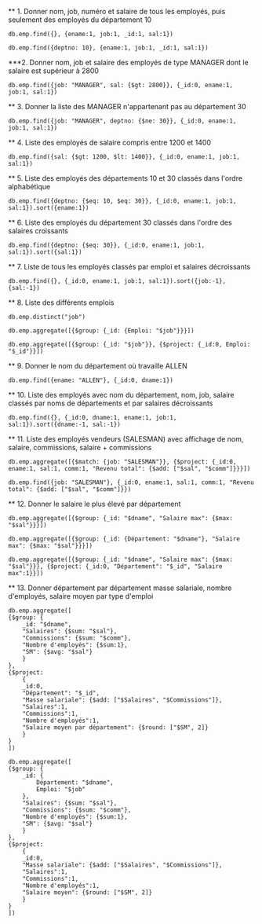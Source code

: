 **  1. Donner nom, job, numéro et salaire de tous les employés, puis seulement des employés du département 10
```
db.emp.find({}, {ename:1, job:1, _id:1, sal:1})
```
```
db.emp.find({deptno: 10}, {ename:1, job:1, _id:1, sal:1})
```

***2. Donner nom, job et salaire des employés de type MANAGER dont le salaire est supérieur à 2800
```
db.emp.find({job: "MANAGER", sal: {$gt: 2800}}, {_id:0, ename:1, job:1, sal:1})
```

** 3.  Donner la liste des MANAGER n'appartenant pas au département 30
```
db.emp.find({job: "MANAGER", deptno: {$ne: 30}}, {_id:0, ename:1, job:1, sal:1})
```

** 4. Liste des employés de salaire compris entre 1200 et 1400
```
db.emp.find({sal: {$gt: 1200, $lt: 1400}}, {_id:0, ename:1, job:1, sal:1})
```

** 5. Liste des employés des départements 10 et 30 classés dans l'ordre alphabétique
```
db.emp.find({deptno: {$eq: 10, $eq: 30}}, {_id:0, ename:1, job:1, sal:1}).sort({ename:1})
```

** 6. Liste des employés du département 30 classés dans l'ordre des salaires croissants
```
db.emp.find({deptno: {$eq: 30}}, {_id:0, ename:1, job:1, sal:1}).sort({sal:1})
```

** 7. Liste de tous les employés classés par emploi et salaires décroissants
```
db.emp.find({}, {_id:0, ename:1, job:1, sal:1}).sort({job:-1}, {sal:-1})
```

** 8. Liste des différents emplois
```
db.emp.distinct("job")
```
```
db.emp.aggregate([{$group: {_id: {Emploi: "$job"}}}])
```
```
db.emp.aggregate([{$group: {_id: "$job"}}, {$project: {_id:0, Emploi: "$_id"}}])
```

** 9. Donner le nom du département où travaille ALLEN
```
db.emp.find({ename: "ALLEN"}, {_id:0, dname:1})
```

** 10. Liste des employés avec nom du département, nom, job, salaire classés par noms de départements et par salaires décroissants
```
db.emp.find({}, {_id:0, dname:1, ename:1, job:1, sal:1}).sort({dname:-1, sal:-1})
```

** 11. Liste des employés vendeurs (SALESMAN) avec affichage de nom, salaire, commissions, salaire + commissions
```
db.emp.aggregate([{$match: {job: "SALESMAN"}}, {$project: {_id:0, ename:1, sal:1, comm:1, "Revenu total": {$add: ["$sal", "$comm"]}}}])
```
```
db.emp.find({job: "SALESMAN"}, {_id:0, ename:1, sal:1, comm:1, "Revenu total": {$add: ["$sal", "$comm"]}})
```

** 12. Donner le salaire le plus élevé par département
```
db.emp.aggregate([{$group: {_id: "$dname", "Salaire max": {$max: "$sal"}}}])
```
```
db.emp.aggregate([{$group: {_id: {Département: "$dname"}, "Salaire max": {$max: "$sal"}}}])
```
```
db.emp.aggregate([{$group: {_id: "$dname", "Salaire max": {$max: "$sal"}}}, {$project: {_id:0, "Département": "$_id", "Salaire max":1}}])
```

** 13. Donner département par département masse salariale, nombre d'employés, salaire moyen par type d'emploi
```
db.emp.aggregate([
{$group: {
	_id: "$dname",
	"Salaires": {$sum: "$sal"},
	"Commissions": {$sum: "$comm"},
	"Nombre d'employés": {$sum:1},
	"SM": {$avg: "$sal"}
	}
},
{$project:
	{
	_id:0,
	"Département": "$_id",
	"Masse salariale": {$add: ["$Salaires", "$Commissions"]},
	"Salaires":1,
	"Commissions":1,
	"Nombre d'employés":1,
	"Salaire moyen par département": {$round: ["$SM", 2]}
	}
}
])
```
```
db.emp.aggregate([
{$group: {
	_id: {
		Département: "$dname",
		Emploi: "$job"
	},
	"Salaires": {$sum: "$sal"},
	"Commissions": {$sum: "$comm"},
	"Nombre d'employés": {$sum:1},
	"SM": {$avg: "$sal"}
	}
},
{$project:
	{
	_id:0,
	"Masse salariale": {$add: ["$Salaires", "$Commissions"]},
	"Salaires":1,
	"Commissions":1,
	"Nombre d'employés":1,
	"Salaire moyen": {$round: ["$SM", 2]}
	}
}
])
